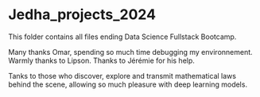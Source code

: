 # Jedha_projects_2024
This folder contains all files ending Data Science Fullstack Bootcamp.

Many thanks Omar, spending so much time debugging my environnement.
Warmly thanks to Lipson.
Thanks to Jérémie for his help.

Tanks to those who discover, explore and transmit mathematical laws behind the scene, allowing so much pleasure with deep learning models.
